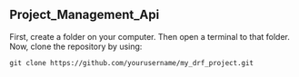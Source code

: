 ## Project_Management_Api

First, create a folder on your computer. Then open a terminal to that folder.
Now, clone the repository by using:
```
git clone https://github.com/yourusername/my_drf_project.git
```
